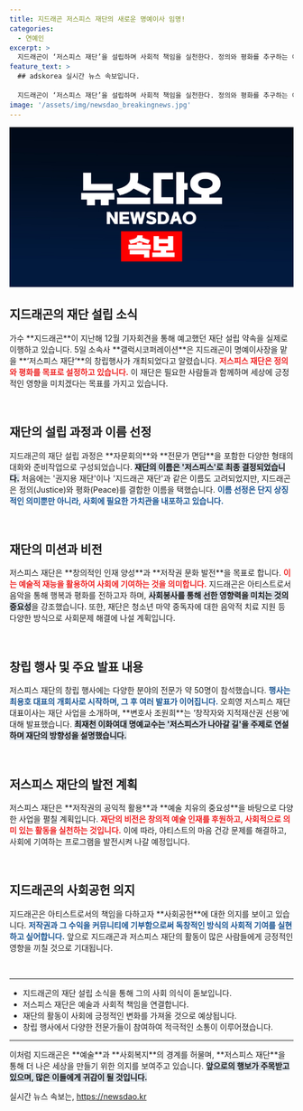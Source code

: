 ```yaml
---
title: 지드래곤 저스피스 재단의 새로운 명예이사 임명!
categories:
  - 연예인
excerpt: >
  지드래곤이 ‘저스피스 재단’을 설립하며 사회적 책임을 실천한다. 정의와 평화를 추구하는 이번 재단은 창의적 인재 양성과 공익활동 지원을 목표로, 음악과 예술로 세상에 긍정적 영향을 미칠 계획이다. 클릭하여 더 알아보세요!
feature_text: >
  ## adskorea 실시간 뉴스 속보입니다.

  지드래곤이 ‘저스피스 재단’을 설립하며 사회적 책임을 실천한다. 정의와 평화를 추구하는 이번 재단은 창의적 인재 양성과 공익활동 지원을 목표로, 음악과 예술로 세상에 긍정적 영향을 미칠 계획이다. 클릭하여 더 알아보세요!
image: '/assets/img/newsdao_breakingnews.jpg'
---
```


<p><img src="/assets/img/newsdao_breakingnews.jpg" alt="adskorea 속보" /></p>

<h2 data-ke-size="size26">지드래곤의 재단 설립 소식</h2>

<p data-ke-size="size16">가수 **지드래곤**이 지난해 12월 기자회견을 통해 예고했던 재단 설립 약속을 실제로 이행하고 있습니다. 5일 소속사 **갤럭시코퍼레이션**은 지드래곤이 명예이사장을 맡을 **‘저스피스 재단’**의 창립행사가 개최되었다고 알렸습니다. <b><span style="color: #ee2323;">저스피스 재단은 정의와 평화를 목표로 설정하고 있습니다.</span></b> 이 재단은 필요한 사람들과 함께하며 세상에 긍정적인 영향을 미치겠다는 목표를 가지고 있습니다.</p>

<p data-ke-size="size16">&nbsp;</p>

<h2 data-ke-size="size26">재단의 설립 과정과 이름 선정</h2>

<p data-ke-size="size16">지드래곤의 재단 설립 과정은 **자문회의**와 **전문가 면담**을 포함한 다양한 형태의 대화와 준비작업으로 구성되었습니다. <b><span style="background-color: #21538527;">재단의 이름은 '저스피스'로 최종 결정되었습니다.</span></b> 처음에는 '권지용 재단'이나 '지드래곤 재단'과 같은 이름도 고려되었지만, 지드래곤은 정의(Justice)와 평화(Peace)를 결합한 이름을 택했습니다. <b><span style="color: #1a5490;">이름 선정은 단지 상징적인 의미뿐만 아니라, 사회에 필요한 가치관을 내포하고 있습니다.</span></b></p>

<p data-ke-size="size16">&nbsp;</p>

<h2 data-ke-size="size26">재단의 미션과 비전</h2>

<p data-ke-size="size16">저스피스 재단은 **창의적인 인재 양성**과 **저작권 문화 발전**을 목표로 합니다. <b><span style="color: #ee2323;">이는 예술적 재능을 활용하여 사회에 기여하는 것을 의미합니다.</span></b> 지드래곤은 아티스트로서 음악을 통해 행복과 평화를 전하고자 하며, <b><span style="background-color: #21538527;">사회봉사를 통해 선한 영향력을 미치는 것의 중요성</span></b>을 강조했습니다. 또한, 재단은 청소년 마약 중독자에 대한 음악적 치료 지원 등 다양한 방식으로 사회문제 해결에 나설 계획입니다.</p>

<p data-ke-size="size16">&nbsp;</p>

<h2 data-ke-size="size26">창립 행사 및 주요 발표 내용</h2>

<p data-ke-size="size16">저스피스 재단의 창립 행사에는 다양한 분야의 전문가 약 50명이 참석했습니다. <b><span style="color: #1a5490;">행사는 최용호 대표의 개회사로 시작하며, 그 후 여러 발표가 이어집니다.</span></b> 오희영 저스피스 재단 대표이사는 재단 사업을 소개하며, **변호사 조원희**는 ‘창작자와 지적재산권 선용’에 대해 발표했습니다. <b><span style="background-color: #21538527;">최재천 이화여대 명예교수는 '저스피스가 나아갈 길'을 주제로 연설하며 재단의 방향성을 설명했습니다.</span></b></p>

<p data-ke-size="size16">&nbsp;</p>

<h2 data-ke-size="size26">저스피스 재단의 발전 계획</h2>

<p data-ke-size="size16">저스피스 재단은 **저작권의 공익적 활용**과 **예술 치유의 중요성**을 바탕으로 다양한 사업을 펼칠 계획입니다. <b><span style="color: #ee2323;">재단의 비전은 창의적 예술 인재를 후원하고, 사회적으로 의미 있는 활동을 실천하는 것입니다.</span></b> 이에 따라, 아티스트의 마음 건강 문제를 해결하고, 사회에 기여하는 프로그램을 발전시켜 나갈 예정입니다.</p>

<p data-ke-size="size16">&nbsp;</p>

<h2 data-ke-size="size26">지드래곤의 사회공헌 의지</h2>

<p data-ke-size="size16">지드래곤은 아티스트로서의 책임을 다하고자 **사회공헌**에 대한 의지를 보이고 있습니다. <b><span style="color: #1a5490;">저작권과 그 수익을 커뮤니티에 기부함으로써 독창적인 방식의 사회적 기여를 실현하고 싶어합니다.</span></b> 앞으로 지드래곤과 저스피스 재단의 활동이 많은 사람들에게 긍정적인 영향을 끼칠 것으로 기대됩니다.</p>

<p data-ke-size="size16">&nbsp;</p>

<hr>

<ul>
  <li>지드래곤의 재단 설립 소식을 통해 그의 사회 의식이 돋보입니다.</li>
  <li>저스피스 재단은 예술과 사회적 책임을 연결합니다.</li>
  <li>재단의 활동이 사회에 긍정적인 변화를 가져올 것으로 예상됩니다.</li>
  <li>창립 행사에서 다양한 전문가들이 참여하여 적극적인 소통이 이루어졌습니다.</li>
</ul>

<hr>

<p data-ke-size="size16">이처럼 지드래곤은 **예술**과 **사회복지**의 경계를 허물며, **저스피스 재단**을 통해 더 나은 세상을 만들기 위한 의지를 보여주고 있습니다. <b><span style="background-color: #21538527;">앞으로의 행보가 주목받고 있으며, 많은 이들에게 귀감이 될 것입니다.</span></b></p>
실시간 뉴스 속보는, <a href="https://newsdao.kr" rel="dofollow">https://newsdao.kr</a>


